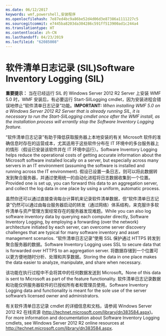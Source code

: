 ```yaml
---
ms.date: 06/12/2017
keywords: wmf,powershell,安装程序
ms.openlocfilehash: 7e87ed4bc9a86be52d4d06d3e87386a1111227c5
ms.sourcegitcommit: e7445ba8203da304286c591ff513900ad1c244a4
ms.translationtype: HT
ms.contentlocale: zh-CN
ms.lasthandoff: 04/23/2019
ms.locfileid: "62085008"
---
```

# <a name="software-inventory-logging-sil"></a><span data-ttu-id="32c19-102">软件清单日志记录 (SIL)</span><span class="sxs-lookup"><span data-stu-id="32c19-102">Software Inventory Logging (SIL)</span></span>

<span data-ttu-id="32c19-103">**重要提示：** 当在已经运行 SIL 的 Windows Server 2012 R2 Server 上安装 WMF 5.0 时，WMF 安装后，有必要运行 Start-SilLogging cmdlet，因为安装进程会错误地停止“软件清单日志记录”功能。</span><span class="sxs-lookup"><span data-stu-id="32c19-103">**IMPORTANT:** *When installing WMF 5.0 on a Windows Server 2012 R2 Server that is already running SIL, it is necessary to run the Start-SilLogging cmdlet once after the WMF install, as the installation process will errantly stop the Software Inventory Logging feature.*</span></span>

<span data-ttu-id="32c19-104">“软件清单日志记录”有助于降低获取服务器上本地安装的有关 Microsoft 软件的准确信息时存在的运营成本，尤其适用于这些软件分布在 IT 环境中的多台服务器上的情形（假设已安装该软件并在 IT 环境中运行）。</span><span class="sxs-lookup"><span data-stu-id="32c19-104">Software Inventory Logging helps reduce the operational costs of getting accurate information about the Microsoft software installed locally on a server, but especially across many servers in an IT environment (assuming the software is installed and running across the IT environment).</span></span> <span data-ttu-id="32c19-105">假设已设置一条日志，则可以将此数据转发到聚合服务器，并通过使用统一的自动化进程将日志数据收集到一个位置。</span><span class="sxs-lookup"><span data-stu-id="32c19-105">Provided one is set up, you can forward this data to an aggregation server, and collect the log data in one place by using a uniform, automatic process.</span></span>

<span data-ttu-id="32c19-106">虽然你还可以通过直接查询每台计算机来记录软件清单数据，但“软件清单日志记录”仍然可以通过由每台服务器启动的转发（通过网络）体系结构，来克服许多软件清单与资产管理方案经常存在的服务器发现难题。</span><span class="sxs-lookup"><span data-stu-id="32c19-106">While you can also log software inventory data by querying each computer directly, Software Inventory Logging, by employing a forwarding (over the network) architecture initiated by each server, can overcome server discovery challenges that are typical for many software inventory and asset management scenarios.</span></span> <span data-ttu-id="32c19-107">“软件清单日志记录”使用 SSL 保护通过 HTTPS 转发到聚合服务器的数据。</span><span class="sxs-lookup"><span data-stu-id="32c19-107">Software Inventory Logging uses SSL to secure data that is forwarded over HTTPS to an aggregation server.</span></span> <span data-ttu-id="32c19-108">将数据存储到一个位置可以更方便地随时分析、处理和共享数据。</span><span class="sxs-lookup"><span data-stu-id="32c19-108">Storing the data in one place makes the data easier to analyze, manipulate, and share when necessary.</span></span>

<span data-ttu-id="32c19-109">该功能在执行过程中不会将其中的任何数据发送到 Microsoft。</span><span class="sxs-lookup"><span data-stu-id="32c19-109">None of this data is sent to Microsoft as part of the feature functionality.</span></span> <span data-ttu-id="32c19-110">软件清单日志记录数据和功能仅供服务器软件的已授权所有者和管理员使用。</span><span class="sxs-lookup"><span data-stu-id="32c19-110">Software Inventory Logging data and functionality is meant for the sole use of the server software’s licensed owner and administrators.</span></span>

<span data-ttu-id="32c19-111">有关软件清单日志记录 cmdlet 的详细信息和文档，请参阅 Windows Server 2012 R2 在线资源 (<http://technet.microsoft.com/library/dn383584.aspx>)。</span><span class="sxs-lookup"><span data-stu-id="32c19-111">For more information and documentation about Software Inventory Logging cmdlets, see Windows Server 2012 R2 online resources at <http://technet.microsoft.com/library/dn383584.aspx>.</span></span>
